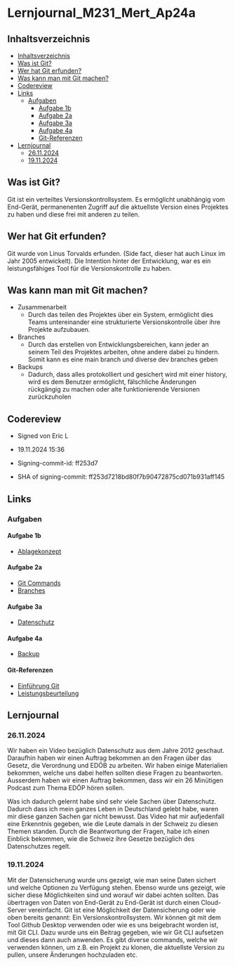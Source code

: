 # Lernjournal_M231_Mert_Ap24a


## Inhaltsverzeichnis
- [Inhaltsverzeichnis](#inhaltsverzeichnis)
- [Was ist Git?](#was-ist-git)
- [Wer hat Git erfunden?](#wer-hat-git-erfunden)
- [Was kann man mit Git machen?](#was-kann-man-mit-git-machen)
- [Codereview](#codereview)
- [Links](#links)
  - [Aufgaben](#aufgaben)
    - [Aufgabe 1b](#aufgabe-1b)
    - [Aufgabe 2a](#aufgabe-2a)
    - [Aufgabe 3a](#aufgabe-3a)
    - [Aufgabe 4a](#aufgabe-4a)
    - [Git-Referenzen](#git-referenzen)
- [Lernjournal](#lernjournal)
  - [26.11.2024](#26112024)
  - [19.11.2024](#19112024)



## Was ist Git?
Git ist ein verteiltes Versionskontrollsystem. Es ermöglicht unabhängig vom End-Gerät, permanenenten Zugriff auf die aktuellste Version eines Projektes zu haben und diese frei mit anderen zu teilen.

## Wer hat Git erfunden?
Git wurde von Linus Torvalds erfunden. (Side fact, dieser hat auch Linux im Jahr 2005 entwickelt).
Die Intention hinter der Entwicklung, war es ein leistungsfähiges Tool für die Versionskontrolle zu haben.

## Was kann man mit Git machen?
* Zusammenarbeit
    * Durch das teilen des Projektes über ein System, ermöglicht dies Teams untereinander eine strukturierte Versionskontrolle über ihre Projekte aufzubauen.
* Branches
    * Durch das erstellen von Entwicklungsbereichen, kann jeder an seinem Teil des Projektes arbeiten, ohne andere dabei zu hindern. Somit kann es eine main branch und diverse dev branches geben
* Backups
    * Dadurch, dass alles protokolliert und gesichert wird mit einer history, wird es dem Benutzer ermöglicht, fälschliche Änderungen rückgängig zu machen oder alte funktionierende Versionen zurückzuholen

## Codereview
* Signed von Eric L
* 19.11.2024 15:36

* Signing-commit-id:
ff253d7

* SHA of signing-commit:
ff253d7218bd80f7b90472875cd071b931aff145

## Links
### Aufgaben
#### Aufgabe 1b
* [Ablagekonzept][ablagekonzept]
#### Aufgabe 2a
* [Git Commands][gitCommands]
* [Branches][branches]
#### Aufgabe 3a
* [Datenschutz][datenschutz]
#### Aufgabe 4a
* [Backup][backup]
#### Git-Referenzen
* [Einführung Git][einfuehrungGit]
* [Leistungsbeurteilung][leistungsbeurteilung]

## Lernjournal
### 26.11.2024
Wir haben ein Video bezüglich Datenschutz aus dem Jahre 2012 geschaut. Daraufhin haben wir einen Auftrag bekommen an den Fragen über das Gesetz, die Verordnung und EDÖB zu arbeiten. Wir haben einige Materialien bekommen, welche uns dabei helfen sollten diese Fragen zu beantworten. Ausserdem haben wir einen Auftrag bekommen, dass wir ein 26 Minütigen Podcast zum Thema EDÖP hören sollen.

Was ich dadurch gelernt habe sind sehr viele Sachen über Datenschutz. Dadurch dass ich mein ganzes Leben in Deutschland gelebt habe, waren mir diese ganzen Sachen gar nicht bewusst. Das Video hat mir aufjedenfall eine Erkenntnis gegeben, wie die Leute damals in der Schweiz zu diesen Themen standen. Durch die Beantwortung der Fragen, habe ich einen Einblick bekommen, wie die Schweiz ihre Gesetze bezüglich des Datenschutzes regelt. 

### 19.11.2024
Mit der Datensicherung wurde uns gezeigt, wie man seine Daten sichert und welche Optionen zu Verfügung stehen. Ebenso wurde uns gezeigt, wie sicher diese Möglichkeiten sind und worauf wir dabei achten sollten. Das übertragen von Daten von End-Gerät zu End-Gerät ist durch einen Cloud-Server vereinfacht.
Git ist eine Möglichkeit der Datensicherung oder wie oben bereits genannt: Ein Versionskontrollsystem. Wir können git mit dem Tool Github Desktop verwenden oder wie es uns beigebracht worden ist, mit Git CLI. Dazu wurde uns ein Beitrag gegeben, wie wir Git CLI aufsetzen und dieses dann auch anwenden. Es gibt diverse commands, welche wir verwenden können, um z.B. ein Projekt zu klonen, die aktuellste Version zu pullen, unsere Änderungen hochzuladen etc.

[ablagekonzept]: https://github.com/MysterionNY/Lernjournal_Datensicherheit-Datenschutz_Mert/blob/main/Aufgaben/1b_Datenablage_Ablagekonzept/ablagekonzept.md

[branches]: https://github.com/MysterionNY/Lernjournal_Datensicherheit-Datenschutz_Mert/blob/main/Aufgaben/2a_Ablage-Versionswaltung/branches.md
[gitCommands]: https://github.com/MysterionNY/Lernjournal_Datensicherheit-Datenschutz_Mert/blob/main/Aufgaben/2a_Ablage-Versionswaltung/git_commands.md

[datenschutz]: https://github.com/MysterionNY/Lernjournal_Datensicherheit-Datenschutz_Mert/blob/main/Aufgaben/3a_Datenschutzrecht/datenschutz.md

[backup]: https://github.com/MysterionNY/Lernjournal_Datensicherheit-Datenschutz_Mert/blob/main/Aufgaben/4a_Backup/backup.md


[einfuehrungGit]: https://gitlab.com/ch-tbz-it/Stud/m231/-/tree/master/10_Git?classId=f64450a8-6736-4a4c-86f4-37d9cb65ace6&assignmentId=dd1f3ba3-11e3-40f7-8830-49305253f7a8&submissionId=b4109f0e-5114-6016-6d66-99eead08384f

[leistungsbeurteilung]: https://gitlab.com/ch-tbz-it/Stud/m231/-/blob/master/99_Leistungsbeurteilung/README.md?classId=f64450a8-6736-4a4c-86f4-37d9cb65ace6&assignmentId=d4fd7083-08b7-4ba9-8e20-d3229d1bff42&submissionId=6a176d6d-e7db-9174-f190-4e1084b21fdc#lb3-pers%C3%B6nliches-dossier
